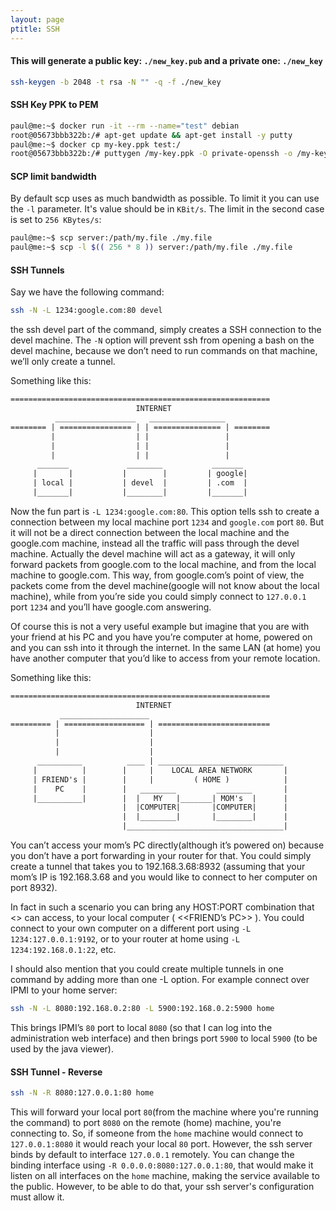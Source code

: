 ```yaml
---
layout: page
ptitle: SSH
---
```


#### This will generate a public key: `./new_key.pub` and a private one: `./new_key`
```bash
ssh-keygen -b 2048 -t rsa -N "" -q -f ./new_key
```

#### SSH Key PPK to PEM
```bash
paul@me:~$ docker run -it --rm --name="test" debian
root@05673bbb322b:/# apt-get update && apt-get install -y putty
paul@me:~$ docker cp my-key.ppk test:/
root@05673bbb322b:/# puttygen /my-key.ppk -O private-openssh -o /my-key.pem
```

#### SCP limit bandwidth
By default scp uses as much bandwidth as possible. To limit it you can use the `-l` parameter. It's value should be in `KBit/s`. The limit in the second case is set to `256 KBytes/s`:
```bash
paul@me:~$ scp server:/path/my.file ./my.file
paul@me:~$ scp -l $(( 256 * 8 )) server:/path/my.file ./my.file
```

#### SSH Tunnels
Say we have the following command:

```bash
ssh -N -L 1234:google.com:80 devel
```

the ssh devel part of the command, simply creates a SSH connection to the devel machine. The `-N` option will prevent ssh from opening a bash on the devel machine, because we don’t need to run commands on that machine, we’ll only create a tunnel.

Something like this:
```txt
==========================================================
                            INTERNET
          __________________   _________________
======== | ================ | | =============== | ========
         |                  | |                 |
         |                  | |                 |
         |                  | |                 |
      _______             ________           _______
     |       |           |        |         | google|
     | local |           | devel  |         | .com  |
     |_______|           |________|         |_______|
```
Now the fun part is `-L 1234:google.com:80`. This option tells ssh to create a connection between my local machine port `1234` and `google.com` port `80`. But it will not be a direct connection between the local machine and the google.com machine, instead all the traffic will pass through the devel machine. Actually the devel machine will act as a gateway, it will only forward packets from google.com to the local machine, and from the local machine to google.com. This way, from google.com’s point of view, the packets come from the devel machine(google will not know about the local machine), while from you’re side you could simply connect to `127.0.0.1` port `1234` and you’ll have google.com answering.

Of course this is not a very useful example but imagine that you are with your friend at his PC and you have you’re computer at home, powered on and you can ssh into it through the internet. In the same LAN (at home) you have another computer that you’d like to access from your remote location.

Something like this:
```txt
==========================================================
                            INTERNET
           ____________________
========= | ================== | =========================
          |                    |
          |                    |
          |                    |
      __________          ____ | ____________________________
     |          |        |     |    LOCAL AREA NETWORK       |
     | FRIEND's |        |     |         ( HOME )            |
     |    PC    |        |   ________         ________       |
     |__________|        |  |   MY   |_______| MOM's  |      |
                         |  |COMPUTER|       |COMPUTER|      |
                         |  |________|       |________|      |
                         |___________________________________|
```
You can’t access your mom’s PC directly(although it’s powered on) because you don’t have a port forwarding in your router for that. You could simply create a tunnel that takes you to 192.168.3.68:8932 (assuming that your mom’s IP is 192.168.3.68 and you would like to connect to her computer on port 8932).

In fact in such a scenario you can bring any HOST:PORT combination that <<MY COMPUTER>> can access, to your local computer ( <<FRIEND’s PC>> ). You could connect to your own computer on a different port using `-L 1234:127.0.0.1:9192`, or to your router at home using `-L 1234:192.168.0.1:22`, etc.

I should also mention that you could create multiple tunnels in one command by adding more than one -L option. For example connect over IPMI to your home server:

```bash
ssh -N -L 8080:192.168.0.2:80 -L 5900:192.168.0.2:5900 home
```
This brings IPMI’s `80` port to local `8080` (so that I can log into the administration web interface) and then brings port `5900` to local `5900` (to be used by the java viewer).

#### SSH Tunnel - Reverse
```bash
ssh -N -R 8080:127.0.0.1:80 home
```
This will forward your local port `80`(from the machine where you're running the command) to port `8080` on the remote (home) machine, you're connecting to. So, if someone from the `home` machine would connect to `127.0.0.1:8080` it would reach your local `80` port. However, the ssh server binds by default to interface `127.0.0.1` remotely. You can change the binding interface using `-R 0.0.0.0:8080:127.0.0.1:80`, that would make it listen on all interfaces on the `home` machine, making the service available to the public. However, to be able to do that, your ssh server's configuration must allow it.
